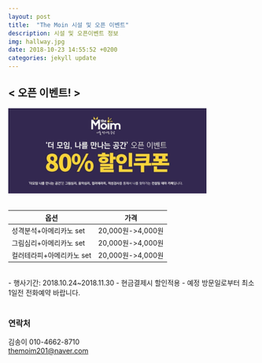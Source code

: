 ```yaml
---
layout: post
title:  "The Moin 시설 및 오픈 이벤트"
description: 시설 및 오픈이벤트 정보
img: hallway.jpg 
date: 2018-10-23 14:55:52 +0200
categories: jekyll update
---
```


## < 오픈 이벤트! >

<img rel="location" src="../assets/img/coupon1.jpg" style="max-width: 80%; height:auto;">

<br>
<br>

| 옵션 | 가격 |
| ---- | ---- |
| 성격분석+아메리카노 set | 20,000원->4,000원 |
| 그림심리+아메리카노 set | 20,000원->4,000원 |
| 컬러테라피+아메리카노 set | 20,000원->4,000원 |

<br>
- 행사기간: 2018.10.24~2018.11.30
- 현금결제시 할인적용
- 예정 방문일로부터 최소 1일전 전화예약 바랍니다.
<br>
<br>

### 연락처
김송이 010-4662-8710 <br>
themoim201@naver.com

